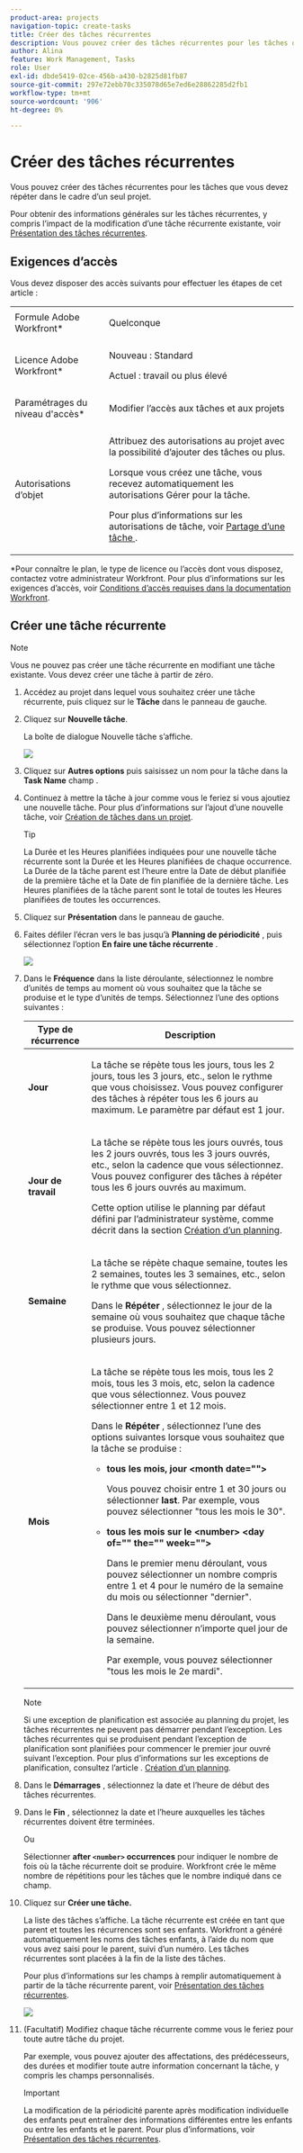 ```yaml
---
product-area: projects
navigation-topic: create-tasks
title: Créer des tâches récurrentes
description: Vous pouvez créer des tâches récurrentes pour les tâches que vous devez répéter dans le cadre d’un seul projet.
author: Alina
feature: Work Management, Tasks
role: User
exl-id: dbde5419-02ce-456b-a430-b2825d81fb87
source-git-commit: 297e72ebb70c335078d65e7ed6e28862285d2fb1
workflow-type: tm+mt
source-wordcount: '906'
ht-degree: 0%

---
```


# Créer des tâches récurrentes

<!--Audited: 01/2024-->

Vous pouvez créer des tâches récurrentes pour les tâches que vous devez répéter dans le cadre d’un seul projet.

Pour obtenir des informations générales sur les tâches récurrentes, y compris l’impact de la modification d’une tâche récurrente existante, voir [Présentation des tâches récurrentes](../../../manage-work/tasks/manage-tasks/recurring-tasks-overview.md).

## Exigences d’accès

Vous devez disposer des accès suivants pour effectuer les étapes de cet article :

<table style="table-layout:auto"> 
 <col> 
 <col> 
 <tbody> 
  <tr> 
   <td role="rowheader">Formule Adobe Workfront*</td> 
   <td> <p>Quelconque</p> </td> 
  </tr> 
  <tr> 
   <td role="rowheader">Licence Adobe Workfront*</td> 
   <td> <p>Nouveau : Standard</p> 
   <p>Actuel : travail ou plus élevé</p> </td> 
  </tr> 
  <tr> 
   <td role="rowheader">Paramétrages du niveau d'accès*</td> 
   <td> <p>Modifier l’accès aux tâches et aux projets</p> </td> 
  </tr> 
  <tr> 
   <td role="rowheader">Autorisations d’objet</td> 
   <td> <p>Attribuez des autorisations au projet avec la possibilité d’ajouter des tâches ou plus.</p> 
   <p>Lorsque vous créez une tâche, vous recevez automatiquement les autorisations Gérer pour la tâche.</p> 
   <p> Pour plus d’informations sur les autorisations de tâche, voir <a href="../../../workfront-basics/grant-and-request-access-to-objects/share-a-task.md" class="MCXref xref">Partage d’une tâche </a>.</p>  </td> 
  </tr> 
 </tbody> 
</table>

&#42;Pour connaître le plan, le type de licence ou l’accès dont vous disposez, contactez votre administrateur Workfront. Pour plus d’informations sur les exigences d’accès, voir [Conditions d’accès requises dans la documentation Workfront](/help/quicksilver/administration-and-setup/add-users/access-levels-and-object-permissions/access-level-requirements-in-documentation.md).

## Créer une tâche récurrente

>[!NOTE]
>
>Vous ne pouvez pas créer une tâche récurrente en modifiant une tâche existante. Vous devez créer une tâche à partir de zéro.

1. Accédez au projet dans lequel vous souhaitez créer une tâche récurrente, puis cliquez sur le **Tâche** dans le panneau de gauche.
1. Cliquez sur **Nouvelle tâche**.

   La boîte de dialogue Nouvelle tâche s’affiche.

   ![](assets/nwe-create-task-small-screen-350x272.png)

1. Cliquez sur **Autres options** puis saisissez un nom pour la tâche dans la **Task Name** champ .
1. Continuez à mettre la tâche à jour comme vous le feriez si vous ajoutiez une nouvelle tâche. Pour plus d’informations sur l’ajout d’une nouvelle tâche, voir [Création de tâches dans un projet](../../../manage-work/tasks/create-tasks/create-tasks-in-project.md).

   >[!TIP]
   >
   >   La Durée et les Heures planifiées indiquées pour une nouvelle tâche récurrente sont la Durée et les Heures planifiées de chaque occurrence. La Durée de la tâche parent est l’heure entre la Date de début planifiée de la première tâche et la Date de fin planifiée de la dernière tâche. Les Heures planifiées de la tâche parent sont le total de toutes les Heures planifiées de toutes les occurrences.

1. Cliquez sur **Présentation** dans le panneau de gauche.
1. Faites défiler l’écran vers le bas jusqu’à **Planning de périodicité** , puis sélectionnez l’option **En faire une tâche récurrente** .

   ![](assets/recurrence-schedule-section-new-recurring-tasks-nwe-350x351.png)

1. Dans le **Fréquence** dans la liste déroulante, sélectionnez le nombre d’unités de temps au moment où vous souhaitez que la tâche se produise et le type d’unités de temps. Sélectionnez l’une des options suivantes :

   <table style="table-layout:auto"> 
    <col> 
    <col> 
    <thead> 
     <tr> 
      <th>Type de récurrence</th> 
      <th>Description</th> 
     </tr> 
    </thead> 
    <tbody> 
     <tr> 
      <td role="rowheader"><strong>Jour</strong> </td> 
      <td> <p>La tâche se répète tous les jours, tous les 2 jours, tous les 3 jours, etc., selon le rythme que vous choisissez. Vous pouvez configurer des tâches à répéter tous les 6 jours au maximum. Le paramètre par défaut est 1 jour. </p> </td> 
     </tr> 
     <tr> 
      <td role="rowheader"><strong>Jour de travail</strong> </td> 
      <td> <p> La tâche se répète tous les jours ouvrés, tous les 2 jours ouvrés, tous les 3 jours ouvrés, etc., selon la cadence que vous sélectionnez. Vous pouvez configurer des tâches à répéter tous les 6 jours ouvrés au maximum.</p> <p>Cette option utilise le planning par défaut défini par l’administrateur système, comme décrit dans la section <a href="../../../administration-and-setup/set-up-workfront/configure-timesheets-schedules/create-schedules.md" class="MCXref xref">Création d’un planning</a>.</p> </td> 
     </tr> 
     <tr> 
      <td role="rowheader"><strong>Semaine</strong> </td> 
      <td> <p> La tâche se répète chaque semaine, toutes les 2 semaines, toutes les 3 semaines, etc., selon le rythme que vous sélectionnez.</p> <p>Dans le <strong>Répéter</strong> , sélectionnez le jour de la semaine où vous souhaitez que chaque tâche se produise. Vous pouvez sélectionner plusieurs jours. </p> </td> 
     </tr> 
     <tr> 
      <td role="rowheader"><strong>Mois</strong> </td> 
      <td> <p>La tâche se répète tous les mois, tous les 2 mois, tous les 3 mois, etc, selon la cadence que vous sélectionnez. Vous pouvez sélectionner entre 1 et 12 mois. </p> <p>Dans le <strong>Répéter</strong> , sélectionnez l’une des options suivantes lorsque vous souhaitez que la tâche se produise :</p> 
       <ul> 
        <li> <p><strong>tous les mois, jour &lt;month date=""&gt;</strong> </p> <p>Vous pouvez choisir entre 1 et 30 jours ou sélectionner <strong>last</strong>. Par exemple, vous pouvez sélectionner "tous les mois le 30". </p> </li> 
        <li> <p><strong>tous les mois sur le &lt;number&gt; &lt;day of="" the="" week=""&gt;</strong> </p> <p>Dans le premier menu déroulant, vous pouvez sélectionner un nombre compris entre 1 et 4 pour le numéro de la semaine du mois ou sélectionner "dernier". </p> <p>Dans le deuxième menu déroulant, vous pouvez sélectionner n’importe quel jour de la semaine. </p> <p>Par exemple, vous pouvez sélectionner "tous les mois le 2e mardi". </p> </li> 
       </ul> </td> 
     </tr> 
    </tbody> 
   </table>

   >[!NOTE]
   >
   >Si une exception de planification est associée au planning du projet, les tâches récurrentes ne peuvent pas démarrer pendant l’exception. Les tâches récurrentes qui se produisent pendant l’exception de planification sont planifiées pour commencer le premier jour ouvré suivant l’exception. Pour plus d’informations sur les exceptions de planification, consultez l’article . [Création d’un planning](../../../administration-and-setup/set-up-workfront/configure-timesheets-schedules/create-schedules.md).

1. Dans le **Démarrages** , sélectionnez la date et l’heure de début des tâches récurrentes.
1. Dans le **Fin** , sélectionnez la date et l’heure auxquelles les tâches récurrentes doivent être terminées.

   Ou

   Sélectionner **after `<number>` occurrences** pour indiquer le nombre de fois où la tâche récurrente doit se produire. Workfront crée le même nombre de répétitions pour les tâches que le nombre indiqué dans ce champ.

1. Cliquez sur **Créer une tâche.**

   La liste des tâches s’affiche. La tâche récurrente est créée en tant que parent et toutes les récurrences sont ses enfants. Workfront a généré automatiquement les noms des tâches enfants, à l’aide du nom que vous avez saisi pour le parent, suivi d’un numéro. Les tâches récurrentes sont placées à la fin de la liste des tâches.

   Pour plus d’informations sur les champs à remplir automatiquement à partir de la tâche récurrente parent, voir [Présentation des tâches récurrentes](../../../manage-work/tasks/manage-tasks/recurring-tasks-overview.md).

   ![](assets/recurring-tasks-in-task-list-nwe-350x87.png)

1. (Facultatif) Modifiez chaque tâche récurrente comme vous le feriez pour toute autre tâche du projet.

   Par exemple, vous pouvez ajouter des affectations, des prédécesseurs, des durées et modifier toute autre information concernant la tâche, y compris les champs personnalisés.

   >[!IMPORTANT]
   >
   >La modification de la périodicité parente après modification individuelle des enfants peut entraîner des informations différentes entre les enfants ou entre les enfants et le parent. Pour plus d’informations, voir [Présentation des tâches récurrentes](../../../manage-work/tasks/manage-tasks/recurring-tasks-overview.md).
